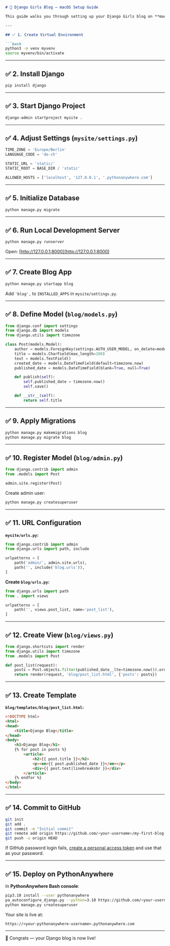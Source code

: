 
````markdown
# 🌸 Django Girls Blog — macOS Setup Guide

This guide walks you through setting up your Django Girls blog on **macOS**.

---

## ✅ 1. Create Virtual Environment

```bash
python3 -m venv myvenv
source myvenv/bin/activate
````

---

## ✅ 2. Install Django

```bash
pip install django
```

---

## ✅ 3. Start Django Project

```bash
django-admin startproject mysite .
```

---

## ✅ 4. Adjust Settings (`mysite/settings.py`)

```python
TIME_ZONE = 'Europe/Berlin'
LANGUAGE_CODE = 'de-ch'

STATIC_URL = 'static/'
STATIC_ROOT = BASE_DIR / 'static'

ALLOWED_HOSTS = ['localhost', '127.0.0.1', '.pythonanywhere.com']
```

---

## ✅ 5. Initialize Database

```bash
python manage.py migrate
```

---

## ✅ 6. Run Local Development Server

```bash
python manage.py runserver
```

Open: [http://127.0.0.1:8000](http://127.0.0.1:8000)

---

## ✅ 7. Create Blog App

```bash
python manage.py startapp blog
```

Add `'blog',` to `INSTALLED_APPS` in `mysite/settings.py`.

---

## ✅ 8. Define Model (`blog/models.py`)

```python
from django.conf import settings
from django.db import models
from django.utils import timezone

class Post(models.Model):
    author = models.ForeignKey(settings.AUTH_USER_MODEL, on_delete=models.CASCADE)
    title = models.CharField(max_length=200)
    text = models.TextField()
    created_date = models.DateTimeField(default=timezone.now)
    published_date = models.DateTimeField(blank=True, null=True)

    def publish(self):
        self.published_date = timezone.now()
        self.save()

    def __str__(self):
        return self.title
```

---

## ✅ 9. Apply Migrations

```bash
python manage.py makemigrations blog
python manage.py migrate blog
```

---

## ✅ 10. Register Model (`blog/admin.py`)

```python
from django.contrib import admin
from .models import Post

admin.site.register(Post)
```

Create admin user:

```bash
python manage.py createsuperuser
```

---

## ✅ 11. URL Configuration

**`mysite/urls.py`:**

```python
from django.contrib import admin
from django.urls import path, include

urlpatterns = [
    path('admin/', admin.site.urls),
    path('', include('blog.urls')),
]
```

**Create `blog/urls.py`:**

```python
from django.urls import path
from . import views

urlpatterns = [
    path('', views.post_list, name='post_list'),
]
```

---

## ✅ 12. Create View (`blog/views.py`)

```python
from django.shortcuts import render
from django.utils import timezone
from .models import Post

def post_list(request):
    posts = Post.objects.filter(published_date__lte=timezone.now()).order_by('published_date')
    return render(request, 'blog/post_list.html', {'posts': posts})
```

---

## ✅ 13. Create Template

**`blog/templates/blog/post_list.html`:**

```html
<!DOCTYPE html>
<html>
<head>
    <title>Django Blog</title>
</head>
<body>
    <h1>Django Blog</h1>
    {% for post in posts %}
        <article>
            <h2>{{ post.title }}</h2>
            <p><em>{{ post.published_date }}</em></p>
            <div>{{ post.text|linebreaksbr }}</div>
        </article>
    {% endfor %}
</body>
</html>
```

---

## ✅ 14. Commit to GitHub

```bash
git init
git add .
git commit -m "Initial commit"
git remote add origin https://github.com/<your-username>/my-first-blog.git
git push -u origin HEAD
```

If GitHub password login fails, [create a personal access token](https://github.com/settings/tokens) and use that as your password.

---

## ✅ 15. Deploy on PythonAnywhere

In **PythonAnywhere Bash console**:

```bash
pip3.10 install --user pythonanywhere
pa_autoconfigure_django.py --python=3.10 https://github.com/<your-username>/my-first-blog.git
python manage.py createsuperuser
```

Your site is live at:

```
https://<your-pythonanywhere-username>.pythonanywhere.com
```

---

🎉 Congrats — your Django blog is now live!

```